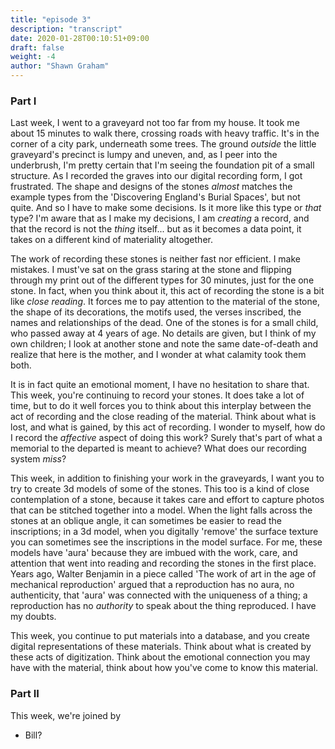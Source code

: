```yaml
---
title: "episode 3"
description: "transcript"
date: 2020-01-28T00:10:51+09:00
draft: false
weight: -4
author: "Shawn Graham"
---
```


### Part I

Last week, I went to a graveyard not too far from my house. It took me about 15 minutes to walk there, crossing roads with heavy traffic. It's in the corner of a city park, underneath some trees. The ground _outside_ the little graveyard's precinct is lumpy and uneven, and, as I peer into the underbrush, I'm pretty certain that I'm seeing the foundation pit of a small structure. As I recorded the graves into our digital recording form, I got frustrated. The shape and designs of the stones _almost_ matches the example types from the 'Discovering England's Burial Spaces', but not quite. And so I have to make some decisions. Is it more like this type or _that_ type? I'm aware that as I make my decisions, I am _creating_ a record, and that the record is not the _thing_ itself... but as it becomes a data point, it takes on a different kind of materiality altogether.

The work of recording these stones is neither fast nor efficient. I make mistakes. I must've sat on the grass staring at the stone and flipping through my print out of the different types for 30 minutes, just for the one stone. In fact, when you think about it, this act of recording the stone is a bit like _close reading_. It forces me to pay attention to the material of the stone, the shape of its decorations, the motifs used, the verses inscribed, the names and relationships of the dead. One of the stones is for a small child, who passed away at 4 years of age. No details are given, but I think of my own children; I look at another stone and note the same date-of-death and realize that here is the mother, and I wonder at what calamity took them both.

It is in fact quite an emotional moment, I have no hesitation to share that. This week, you're continuing to record your stones. It does take a lot of time, but to do it well forces you to think about this interplay between the act of recording and the close reading of the material. Think about what is lost, and what is gained, by this act of recording. I wonder to myself, how do I record the _affective_ aspect of doing this work? Surely that's part of what a memorial to the departed is meant to achieve? What does our recording system _miss_?

This week, in addition to finishing your work in the graveyards, I want you to try to create 3d models of some of the stones. This too is a kind of close contemplation of a stone, because it takes care and effort to capture photos that can be stitched together into a model. When the light falls across the stones at an oblique angle, it can sometimes be easier to read the inscriptions; in a 3d model, when you digitally 'remove' the surface texture you can sometimes see the inscriptions in the model surface. For me, these models have 'aura' because they are imbued with the work, care, and attention that went into reading and recording the stones in the first place. Years ago, Walter Benjamin in a piece called 'The work of art in the age of mechanical reproduction' argued that a reproduction has no aura, no authenticity, that 'aura' was connected with the uniqueness of a thing; a reproduction has no _authority_ to speak about the thing reproduced. I have my doubts.

This week, you continue to put materials into a database, and you create digital representations of these materials. Think about what is created by these acts of digitization. Think about the emotional connection you may have with the material, think about how you've come to know this material.

### Part II

This week, we're joined by

- Bill? 
